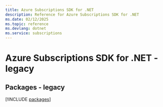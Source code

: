 ```yaml
---
title: Azure Subscriptions SDK for .NET
description: Reference for Azure Subscriptions SDK for .NET
ms.date: 02/12/2025
ms.topic: reference
ms.devlang: dotnet
ms.service: subscriptions
---
```

# Azure Subscriptions SDK for .NET - legacy
## Packages - legacy
[!INCLUDE [packages](subscriptions-index.md)]